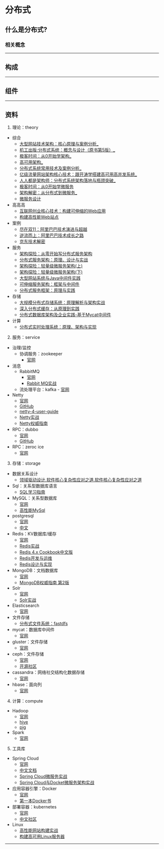 #   分布式

##  什么是分布式?


### 相关概念

----

##  构成


----

##  组件


----

##  资料

1.  理论：theory

-   综合
    -   [⼤型⽹站技术架构：核⼼原理与案例分析_](2018/1002005/README.md)
    -   [机⼯出版:分布式系统：概念与设计（原书第5版）_](2018/1002001/README.md)
    -   [极客时间：从0开始学架构_](2018/1002003/README.md)
    -   [⾼可⽤架构_](2018/1002016/README.md)
    -   [分布式系统常⽤技术及案例分析_](2018/1002017/README.md)
    -   [亿级流量⽹站架构核⼼技术：跟开涛学搭建⾼可⽤⾼并发系统_](2018/1002010/README.md)
    -   [⼈⼈都是架构师：分布式系统架构落地与瓶颈突破_](2018/1002008/README.md)
    -   [极客时间：从0开始学微服务](2018/1002002/README.md)
    -   [架构解密：从分布式到微服务_](2018/1002006/README.md)
    -   [微服务设计](2018/1002007/README.md)
-   ⾼⾼⾼
    -   [互联⽹创业核⼼技术：构建可伸缩的Web应⽤](2018/1002011/README.md)
    -   [构建⾼性能Web站点](2018/1002012/README.md)
-   案例
    -   [尽在双11：阿⾥巴巴技术演进与超越](2018/1002013/README.md)
    -   [逆流⽽上：阿⾥巴巴技术成⻓之路](2018/1002014/README.md)
    -   [京东技术解密](2018/1002015/README.md)
-   服务
    -   [架构探险：从零开始写分布式服务架构](2018/1002018/README.md)
    -   [分布式服务架构：原理、设计与实战](2018/1002019/README.md)
    -   [架构探险：轻量级微服务架构(上)](2018/1002020/README.md)
    -   [架构探险：轻量级微服务架构(下)](2018/1002021/README.md)
    -   [⼤型⽹站系统与Java中间件实践](2018/1002022/README.md)
    -   [可伸缩服务架构：框架与中间件](2018/1002023/README.md)
    -   [分布式服务框架：原理与实践](2018/1002024/README.md)
-   存储
    -   [⼤规模分布式存储系统：原理解析与架构实战](2018/1002025/README.md)
    -   [深⼊分布式缓存：从原理到实践](2018/1002026/README.md)
    -   [分布式数据库架构及企业实践-基于Mycat中间件](2018/1002027/README.md)
-   计算
    -   [分布式实时处理系统：原理、架构与实现](2018/1002028/README.md)

2.  服务：service
-   治理/监控
    -   协调服务：zookeeper
        -   [官网](http://zookeeper.apache.org/)
-   消息
    -   RabbitMQ
        -   [官网](http://www.rabbitmq.com/)
        -   [Rabbit MQ实战](2018/1022007/README.md)
    -   流处理平台：kafka
            -   [官网](http://kafka.apache.org/)
-   Netty
    -   [官网](http://netty.io/index.html)
    -   [GitHub](https://github.com/netty)
    -   [netty-4-user-guide](https://github.com/waylau/netty-4-user-guide/)
    -   [Netty实战](2018/1022029/README.md)
    -   [Netty权威指南](2018/1022030/README.md)
-   RPC：dubbo
    -   [官网](http://dubbo.incubator.apache.org/#!/?lang=en-us)
    -   [GitHub](https://github.com/apache/incubator-dubbo)
-   RPC：zeroc ice
    -   [官网](https://zeroc.com/)

3.  存储：storage

-   数据关系设计
    -   [领域驱动设计.软件核⼼复杂性应对之道.软件核⼼复杂性应对之道](2018/1022001/README.md)
-   Sql：关系型数据库语⾔
    -   [SQL学习指南](2018/1022002/README.md)
-   MySQL：关系型数据库
    -   [官网](https://www.mysql.com/)
    -   [⾼性能MySql](2018/1022003/README.md)
-   postgresql
    -   [官网](https://www.postgresql.org/)
    -   [中文](http://www.postgres.cn/home)
-   Redis：KV数据库/缓存
    -   [官网](http://www.redis.cn/)
    -   [Redis实战](2018/1022004/README.md)
    -   [Redis 4.x Cookbook中文版](2018/1102001/README.md)
    -   [Redis开发与运维](2018/1022005/README.md)
    -   [Redis设计与实现](2018/1102002/README.md)
-   MongoDB：⽂档数据库
    -   [官网](https://www.mongodb.com/)
    -   [MongoDB权威指南 第2版](2018/1022006/README.md)
-   Solr
    -   [官网](https://lucene.apache.org/solr/)
    -   [Solr实战](2018/1022008/README.md)
-   Elasticsearch
    -   [官网](https://github.com/elastic/elasticsearch)
-   文件存储
    -   [分布式文件系统：fastdfs](https://github.com/happyfish100/fastdfs)
-   mycat：数据库中间件
    -   [官网](http://www.mycat.io/)
-   gluster：文件存储
    -   [官网](https://www.gluster.org/)
-   ceph：文件存储
    -   [官网](https://ceph.com/)
    -   [开源社区](http://ceph.org.cn/)
-   cassandra：网络社交结构化数据存储
    -   [官网](http://cassandra.apache.org/)
-   hbase：面向列
    -   [官网](http://hbase.apache.org/)


4.  计算：compute
-   Hadoop
    -   [官网](http://hadoop.apache.org/)
    -   [hive](http://hive.apache.org/)
    -   [pig](http://pig.apache.org/)
-   Spark
    -   [官网](http://spark.apache.org/)


5.  工具库
-   Spring Cloud
    -   [官网](http://projects.spring.io/spring-cloud/)
    -   [中文文档](https://springcloud.cc/)
    -   [Spring Cloud微服务实战](2018/1022031/README.md)
    -   [Spring Cloud与Docket微服务架构实战](2018/1022032/README.md)
-   应用容器引擎：Docker
    -   [官网](www.docker.com)
    -   [第⼀本Docker书](2018/1022033/README.md)
-   部署容器：kubernetes
    -   [官网](https://kubernetes.io/)
    -   [中文社区](https://www.kubernetes.org.cn/)
-   Linux
    -   [⾼性能⽹站构建实战](2018/1022034/README.md)
    -   [构建⾼可⽤Linux服务器](2018/1002235/README.md)

----
